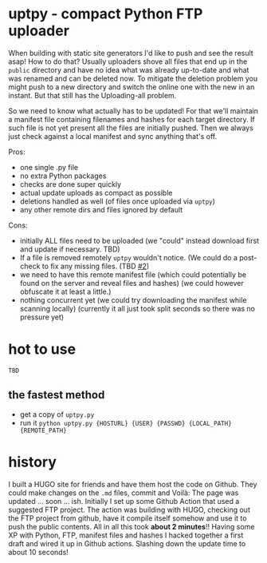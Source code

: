 # **uptpy** - compact Python FTP uploader

When building with static site generators I'd like to push and see the result asap!
How to do that? Usually uploaders shove all files that end up in the `public` directory and have no idea what was already up-to-date and what was renamed and can be deleted now.
To mitigate the deletion problem you might push to a new directory and switch the online one with the new in an instant. But that still has the Uploading-all problem.

So we need to know what actually has to be updated! For that we'll maintain a manifest file containing filenames and hashes for each
target directory. If such file is not yet present all the files are initially pushed.
Then we always just check against a local manifest and sync anything that's off.

Pros:
* one single .py file
* no extra Python packages
* checks are done super quickly
* actual update uploads as compact as possible
* deletions handled as well (of files once uploaded via `uptpy`)
* any other remote dirs and files ignored by default

Cons:
* initially ALL files need to be uploaded (we "could" instead download first
  and update if necessary. TBD)
* If a file is removed remotely `uptpy` wouldn't notice. (We could do a post-
  check to fix any missing files. (TBD [#2](https://github.com/ewerybody/uptpy/issues/2))
* we need to have this remote manifest file (which could potentially be found
  on the server and reveal files and hashes) (we could however obfuscate it at
  least a little.)
* nothing concurrent yet (we could try downloading the manifest while scanning locally) (currently it all just took split seconds so there was no pressure yet)

# hot to use
`TBD`
## the fastest method

* get a copy of `uptpy.py`
* run it `python uptpy.py {HOSTURL} {USER} {PASSWD} {LOCAL_PATH} {REMOTE_PATH}`

# history

I built a HUGO site for friends and have them host the code on Github. They could make changes on the `.md` files, commit and Voilà: The page was updated ... soon ... ish.
Initially I set up some Github Action that used a suggested FTP project. The action was building with HUGO, checking out the FTP project from github, have it compile itself somehow and use it to push the public contents. All in all this took **about 2 minutes**!! Having some XP with Python, FTP, manifest files and hashes I hacked together a first draft and wired it up in Github actions. Slashing down the update time to about 10 seconds!
